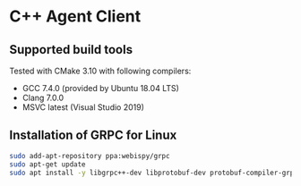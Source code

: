 # C++ Agent Client

## Supported build tools

Tested with CMake 3.10 with following compilers:

- GCC 7.4.0 (provided by Ubuntu 18.04 LTS)
- Clang 7.0.0
- MSVC latest (Visual Studio 2019)


## Installation of GRPC for Linux
```bash
sudo add-apt-repository ppa:webispy/grpc
sudo apt-get update
sudo apt install -y libgrpc++-dev libprotobuf-dev protobuf-compiler-grpc clang-7
```
